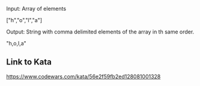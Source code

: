 Input: Array of elements

["h","o","l","a"]

Output: String with comma delimited elements of the array in th same order.

"h,o,l,a"

## Link to Kata
https://www.codewars.com/kata/56e2f59fb2ed128081001328